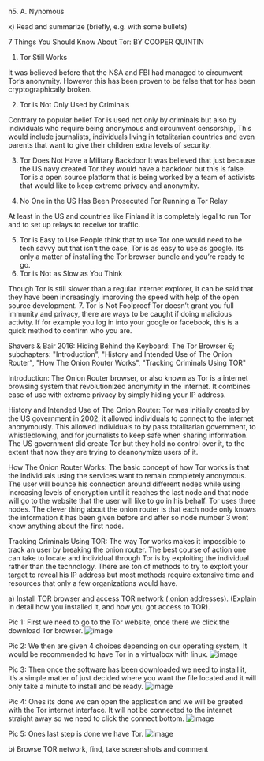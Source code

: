 h5. A. Nynomous

x) Read and summarize (briefly, e.g. with some bullets)

7 Things You Should Know About Tor: BY COOPER QUINTIN

1.	Tor Still Works

It was believed before that the NSA and FBI had managed to circumvent Tor’s anonymity. However this has been proven to be false that tor has been cryptographically broken.

2.	Tor is Not Only Used by Criminals

Contrary to popular belief Tor is used not only by criminals but also by individuals who require being anonymous and circumvent censorship, This would include journalists, individuals living in totalitarian countries and even parents that want to give their children extra levels of security. 


3.	Tor Does Not Have a Military Backdoor
It was believed that just because the US navy created Tor they would have a backdoor but this is false. Tor is a open source platform that is being worked by a team of activists that would like to keep extreme privacy and anonymity. 


4.	No One in the US Has Been Prosecuted For Running a Tor Relay

At least in the US and countries like Finland it is completely legal to run Tor and to set up relays to receive tor traffic.

5.	Tor is Easy to Use
People think that to use Tor one would need to be tech savvy but that isn’t the case, Tor is as easy to use as google.  Its only a matter of installing the Tor browser bundle and you’re ready to go.
6.	Tor is Not as Slow as You Think

Though Tor is still slower than a regular internet explorer, it can be said that they have been increasingly improving the speed with help of the open source development. 
7.    Tor is Not Foolproof
	Tor doesn’t grant you full immunity and privacy, there are ways to be caught if doing malicious activity. If for example you log in into your google or facebook, this is a quick method to confirm who you are.

Shavers & Bair 2016: Hiding Behind the Keyboard: The Tor Browser €; subchapters: "Introduction", "History and Intended Use of The Onion Router", "How The Onion Router Works", "Tracking Criminals Using TOR"

Introduction:
The Onion Router browser, or also known as Tor is a internet browsing system that revolutionized anonymity in the internet. It combines ease of use with extreme privacy by simply hiding your IP address. 

History and Intended Use of The Onion Router:
Tor was initially created by the US government in 2002, it allowed individuals to connect to the internet anonymously. This allowed individuals to by pass totalitarian government, to whistleblowing, and for journalists to keep safe when sharing information.
The  US government did create Tor but they hold no control over it, to the extent that now they are trying to deanonymize users of it. 

How The Onion Router Works:
The basic concept of how Tor works is that the individuals using the services want to remain completely anonymous. The user will bounce his connection around different nodes while using increasing levels of encryption until it reaches the last node and that node will go to the website that the user will like to go in his behalf. Tor uses three nodes. The clever thing about the onion router is that each node only knows the information it has been given before and after so node number 3 wont know anything about the first node. 

Tracking Criminals Using TOR:
The way Tor works makes it impossible to track an user by breaking the onion router. The best course of action one can take to locate and individual through Tor is by exploiting the individual rather than the technology. 
There are ton of methods to try to exploit your target to reveal his IP address but most methods require extensive time and resources that only a few organizations would have. 







a)	Install TOR browser and access TOR network (.onion addresses). (Explain in detail how you installed it, and how you got access to TOR).

Pic 1: First we need to go to the Tor website, once there we click the download Tor browser.
![image](https://github.com/EmilioLehto/InformationSecurity/assets/113890358/5a1e6b8f-7e51-434a-aabf-8fa1d3ae7961)

Pic 2:  We then are given 4 choices depending on our operating system, It would be recommended to have Tor in a virtualbox with linux. 
![image](https://github.com/EmilioLehto/InformationSecurity/assets/113890358/b839a535-d8ff-476a-ab8f-48e904cb6b74)

Pic 3:  Then once the software has been downloaded we need to install it, it’s a simple matter of just decided where you want the file located and it will only take a minute to install and be ready. 
![image](https://github.com/EmilioLehto/InformationSecurity/assets/113890358/7a9679e0-253f-4126-b873-8e37b1f601df)

Pic 4: Ones its done we can open the application and we will be greeted with the Tor internet interface. It will not be connected to the internet straight away so we need to click the connect bottom. 
![image](https://github.com/EmilioLehto/InformationSecurity/assets/113890358/a350cbd2-6db3-4802-8b58-c8d1263e373d)

Pic 5: Ones last step is done we have Tor. 
![image](https://github.com/EmilioLehto/InformationSecurity/assets/113890358/f64cba4d-7712-4e72-847a-0632ce32865c)




b) Browse TOR network, find, take screenshots and comment
